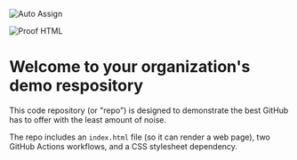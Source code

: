 ![Auto Assign](https://github.com/Fremont-High-School-Programming-Club/demo-repository/actions/workflows/auto-assign.yml/badge.svg)

![Proof HTML](https://github.com/Fremont-High-School-Programming-Club/demo-repository/actions/workflows/proof-html.yml/badge.svg)

# Welcome to your organization's demo respository
This code repository (or "repo") is designed to demonstrate the best GitHub has to offer with the least amount of noise.

The repo includes an `index.html` file (so it can render a web page), two GitHub Actions workflows, and a CSS stylesheet dependency.
